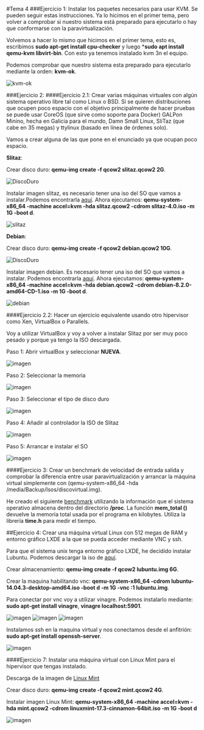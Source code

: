 #Tema 4
###Ejercicio 1: Instalar los paquetes necesarios para usar KVM. Se pueden seguir estas instrucciones. Ya lo hicimos en el primer tema, pero volver a comprobar si nuestro sistema está preparado para ejecutarlo o hay que conformarse con la paravirtualización.

Volvemos a hacer lo mismo que hicimos en el primer tema, esto es, escribimos **sudo apt-get install cpu-checker** y luego ***sudo apt install qemu-kvm libvirt-bin**. Con esto ya tenemos instalado kvm 3n el equipo.

Podemos comprobar que nuestro sistema esta preparado para ejecutarlo mediante la orden: **kvm-ok**.

![kvm-ok](https://i.gyazo.com/f7dfe9b295be29923e0284acda75f68a.png)

###Ejercicio 2:
####Ejercicio 2.1: Crear varias máquinas virtuales con algún sistema operativo libre tal como Linux o BSD. Si se quieren distribuciones que ocupen poco espacio con el objetivo principalmente de hacer pruebas se puede usar CoreOS (que sirve como soporte para Docker) GALPon Minino, hecha en Galicia para el mundo, Damn Small Linux, SliTaz (que cabe en 35 megas) y ttylinux (basado en línea de órdenes solo).

Vamos a crear alguna de las que pone en el enunciado ya que ocupan poco espacio.

**Slitaz**: 

Crear disco duro: **qemu-img create -f qcow2 slitaz.qcow2 2G**.

![DiscoDuro](https://i.gyazo.com/dfc6c5271a9d1febaf383a37d1c66852.png)

Instalar imagen slitaz, es necesario tener una iso del SO que vamos a instalar.Podemos encontrarla [aquí](http://www.slitaz.org/en/get/).
Ahora ejecutamos: **qemu-system-x86_64 -machine accel=kvm -hda slitaz.qcow2 -cdrom slitaz-4.0.iso -m 1G -boot d**.

![slitaz](https://i.gyazo.com/e9110d3cb82baa8e45cfc1d7e831ab48.png)

**Debian**:

Crear disco duro: **qemu-img create -f qcow2 debian.qcow2 10G**.

![DiscoDuro](https://i.gyazo.com/1b0f743853c5e6d9f3d351cdd3217a4d.png)

Instalar imagen debian. Es necesario tener una iso del SO que vamos a instalar. Podemos encontrarla [aquí](http://cdimage.debian.org/debian-cd/8.2.0/amd64/iso-cd/).
Ahora ejecutamos: **qemu-system-x86_64 -machine accel=kvm -hda debian.qcow2 -cdrom debian-8.2.0-amd64-CD-1.iso -m 1G -boot d**.

![debian](https://i.gyazo.com/9fe04a3382a2d9feff460741ab6e70f5.png)

####Ejercicio 2.2: Hacer un ejercicio equivalente usando otro hipervisor como Xen, VirtualBox o Parallels.

Voy a utilizar VirtualBox y voy a volver a instalar Slitaz por ser muy poco pesado y porque ya tengo la ISO descargada.

Paso 1: Abrir virtualBox y seleccionar **NUEVA**.

![imagen](https://i.gyazo.com/8286570b17aef69e96d60128d09cebb4.png)

Paso 2: Seleccionar la memoria

![imagen](https://i.gyazo.com/c48d20726ec7e4af025599f826c48b09.png)

Paso 3: Seleccionar el tipo de disco duro

![imagen](https://i.gyazo.com/5f02daa5a39caee8676086859297c4cd.png)

Paso 4: Añadir al controlador la ISO de Slitaz

![imagen](https://i.gyazo.com/4cd28acf03b8c5c198c0af1305454c67.png)

Paso 5: Arrancar e instalar el SO

![imagen](https://i.gyazo.com/39223a82a4c4b6acc964d4eefac4cfae.png)

####Ejercicio 3: Crear un benchmark de velocidad de entrada salida y comprobar la diferencia entre usar paravirtualización y arrancar la máquina virtual simplemente con (qemu-system-x86_64 -hda /media/Backup/Isos/discovirtual.img).

He creado el siguiente [benchmark](https://github.com/manolotello7/IV-2015-16/blob/master/ejercicios/ManuelGutierrezDelgado/benchmark.cpp) utilizando la información que el sistema operativo almacena dentro del directorio **/proc**.
La función **mem_total ()** devuelve la memoria total usada por el programa en kilobytes. Utiliza la librería **time.h** para medir el tiempo. 

##Ejercicio 4: Crear una máquina virtual Linux con 512 megas de RAM y entorno gráfico LXDE a la que se pueda acceder mediante VNC y ssh.

Para que el sistema unix tenga entorno gráfico LXDE, he decidido instalar Lubuntu. Podemos descargar la iso de [aquí](http://cdimage.ubuntu.com/lubuntu/releases/14.04/release/).

Crear almacenamiento: **qemu-img create -f qcow2 lubuntu.img 6G**.

Crear la maquina habilitando vnc: **qemu-system-x86_64 -cdrom lubuntu-14.04.3-desktop-amd64.iso -boot d -m 1G -vnc :1 lubuntu.img**.

Para conectar por vnc voy a utilizar vinagre. Podemos instalarlo mediante: **sudo apt-get install vinagre**, **vinagre localhost:5901**.

![imagen](https://i.gyazo.com/be1407b0ea1c9f09f845cb4b4b20776c.png)
![imagen](https://i.gyazo.com/99e4095a10caec43d86b51eb8096af73.png)
![imagen](https://i.gyazo.com/15f77154d0be053c3d03f403abcf7188.png)

Instalamos ssh en la maquina virtual y nos conectamos desde el anfitrión: **sudo apt-get install openssh-server**.

![imagen](https://i.gyazo.com/97b694c1b4d7538c7ea4be163d288ac1.png)

####Ejercicio 7: Instalar una máquina virtual con Linux Mint para el hipervisor que tengas instalado.

Descarga de la imagen de [Linux Mint](http://www.linuxmint.com/download.php)

Crear disco duro: **qemu-img create -f qcow2 mint.qcow2 4G**.

Instalar imagen Linux Mint: **qemu-system-x86_64 -machine accel=kvm -hda mint.qcow2 -cdrom linuxmint-17.3-cinnamon-64bit.iso -m 1G -boot d**

![imagen](https://i.gyazo.com/68d53ab8ed5fc2b11d78df8dd27dc38b.png)
